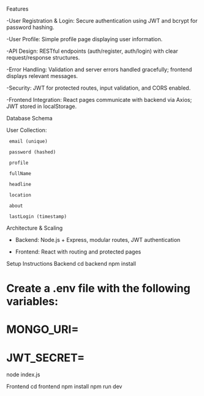 Features

-User Registration & Login: Secure authentication using JWT and bcrypt for password hashing.

-User Profile: Simple profile page displaying user information.

-API Design: RESTful endpoints (auth/register, auth/login) with clear request/response structures.

-Error Handling: Validation and server errors handled gracefully; frontend displays relevant messages.

-Security: JWT for protected routes, input validation, and CORS enabled.

-Frontend Integration: React pages communicate with backend via Axios; JWT stored in localStorage.

Database Schema

User Collection:

     email (unique)

     password (hashed)

     profile

     fullName

     headline

     location

     about

     lastLogin (timestamp)

Architecture & Scaling

 -  Backend: Node.js + Express, modular routes, JWT authentication

 - Frontend: React with routing and protected pages

Setup Instructions
  Backend
    cd backend
    npm install  
   # Create a .env file with the following variables:
   # MONGO_URI=<your-mongodb-connection-string>
   # JWT_SECRET=<your-secret-key>
   node index.js

Frontend
   cd frontend
   npm install
   npm run dev
